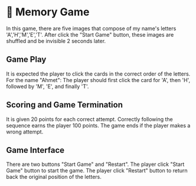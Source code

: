 # :wave: Memory Game 
In this game, there are five images that compose of my name's letters 'A','H','M','E','T'.
After click the "Start Game" button, these images are shuffled and be invisible 2 seconds later.

## Game Play
It is expected the player to click the cards in the correct order of the letters.
For the name "Ahmet": The player should first click the card for 'A', then
'H', followed by 'M', 'E', and finally 'T'.

## Scoring and Game Termination
It is given 20 points for each correct attempt.
Correctly following the sequence earns the player 100 points.
The game ends if the player makes a wrong attempt. 

## Game Interface
There are two buttons "Start Game" and "Restart".
The player click "Start Game" button to start the game.
The player click "Restart" button to return back the original position of the letters.


